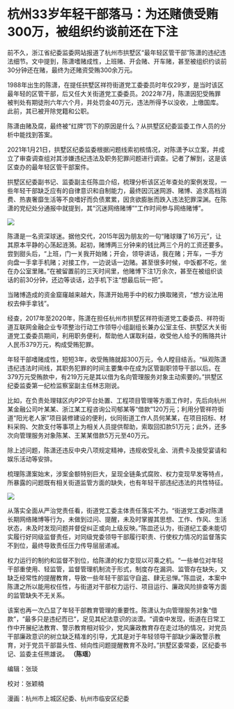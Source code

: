 # 杭州33岁年轻干部落马：为还赌债受贿300万，被组织约谈前还在下注

前不久，浙江省纪委监委网站报道了杭州市拱墅区“最年轻区管干部”陈潇的违纪违法细节。文中提到，陈潇嗜赌成性，上班赌、开会赌、开车赌，甚至被组织约谈前30分钟还在赌，最终为还赌资受贿300余万元。

1988年出生的陈潇，在提任拱墅区祥符街道党工委委员时年仅29岁，是当时该区最年轻的区管干部，后又任大关街道党工委委员。2022年7月，陈潇因犯受贿罪被判处有期徒刑六年六个月，并处罚金40万元，违法所得予以没收，上缴国库。此前，其已被开除党籍和公职。

陈潇由赌及腐，最终被“红牌”罚下的原因是什么？从拱墅区纪委监委工作人员的分析中能找到答案。

2021年1月21日，拱墅区纪委监委根据问题线索初核情况，对陈潇予以立案，并成立了审查调查组对其涉嫌违纪违法及职务犯罪问题进行调查。记者了解到，这是该区查办的最年轻区管干部案件。

拱墅区纪委副书记、监委副主任陈皿介绍，梳理分析该区近年查处的案例发现，一些年轻干部缺乏应有的自律意识和自制能力，最终因沉迷网游、赌博、追求高档消费、热衷奢靡生活等不良嗜好而负债累累，因贪欲膨胀而跌入违法犯罪深渊。在陈潇的党纪处分通报中就提到，其“沉迷网络赌博”“工作时间参与网络赌博”。

![](https://inews.gtimg.com/newsapp_bt/0/15643454547/1000)

陈潇是一名资深球迷。据他交代，2015年因为朋友的一句“赌球赚了16万元”，让其原本平静的心荡起涟漪。起初，赌博两三分钟来的钱比两三个月的工资还要多。尝到甜头后，“上班，门一关我开始赌；开会，领导讲话，我在赌；开车，一手方向盘一手拿手机赌；对接工作，一边说话一边赌。甚至很多时候，中饭都不吃，坐在办公室里赌。”在被留置前的三天时间里，他赌博下注1万余次，甚至在被组织谈话的前30分钟，还边等谈话，边手机下注“想最后玩一把”。

当赌博造成的资金窟窿越来越大，陈潇开始用手中的权力换取赌资，“想方设法用权去伸手拿钱”。

经查，2017年至2020年，陈潇在担任杭州市拱墅区祥符街道党工委委员、祥符街道互联网金融企业专项整治行动工作领导小组副组长兼办公室主任、拱墅区大关街道党工委委员期间，利用职务便利，帮助他人谋取利益，收受他人给予的贿赂共计人民币379万元，构成受贿犯罪。

年轻干部嗜赌成性，短短3年，收受贿赂就超300万元，令人瞠目结舌。“纵观陈潇违纪违法时间线，其职务犯罪的时间主要集中在成为区管副职领导干部以后。在379万元受贿款中，有219万元是其以借为名向管理服务对象主动索要的。”拱墅区纪委监委第一纪检监察室副主任林志刚说。

比如，在负责处理辖区内P2P平台处置、工程项目管理等方面工作时，先后向杭州某金融公司叶某某、浙江某工程咨询公司郁某等“借款”120万元；利用分管祥符街道“阳光老人家”项目装修建设的便利，伙同街道工作人员何某某，在项目招标、材料采购、欠款支付等事项上为相关人员提供帮助，索取回扣款51万元；此外，还多次向管理服务对象陈某、王某某借款5万元至40万元。

除上述问题，陈潇还违反中央八项规定精神，违规收受礼金、消费卡及接受宴请和娱乐活动等安排。

梳理陈潇案始末，涉案金额特别巨大，呈现全链条式腐败、权力变现早发等特点，所暴露的问题既有相关街道监管方面的缺失，也有年轻干部违纪违法的共性特征。

![](https://inews.gtimg.com/newsapp_bt/0/15643454549/1000)

从落实全面从严治党责任看，街道党工委主体责任落实不力。“街道党工委对陈潇长期网络赌博等行为，未做到过问、提醒，未及时掌握其思想、工作、作风、生活状态，未及时发现问题并督促纠正或向上级反映。”陈皿还认为，街道纪工委未能切实履行好同级监督责任，对同级党委领导干部履行职责、行使权力情况的监督落实不到位，最终导致责任压力传导层层递减。

权力运行的制约和监督不到位，给陈潇的权力变现以可乘之机。“一些单位对年轻干部重使用、轻监管，监督管理机制流于形式，制度存在漏洞、监管存在缺失，又缺乏经常性的提醒教育，导致一些年轻干部监守自盗、肆无忌惮。”陈皿说，本案中陈潇之所以能用权任性，与街道对干部权力运行、项目运行、廉政风险排查等方面的监管缺失不无关系。

该案也再一次凸显了年轻干部教育管理的重要性。陈潇认为向管理服务对象“借款”，“最多只是违纪而已”，足见其纪法意识的淡漠。“调查中发现，街道在日常工作中开展纪法教育、警示教育相对较少，党风廉政教育存在走过场的情况，对党员干部廉政意识的树立缺乏精准的引导，尤其是对于年轻领导干部缺少廉政警示教育，对于党员干部苗头性、倾向性问题提醒教育不及时。”拱墅区委常委，区纪委书记、监委主任熊雄说。
**（陈瑶）**

编辑：张琰

校对：张颖楠

漫画：杭州市上城区纪委、杭州市临安区纪委

